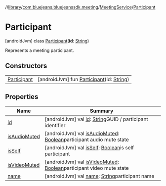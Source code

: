//[library](../../../../index.md)/[com.bluejeans.bluejeanssdk.meeting](../../index.md)/[MeetingService](../index.md)/[Participant](index.md)



# Participant  
 [androidJvm] class [Participant](index.md)(**id**: [String](https://kotlinlang.org/api/latest/jvm/stdlib/kotlin/-string/index.html))

Represents a meeting participant.

   


## Constructors  
  
| | |
|---|---|
| <a name="com.bluejeans.bluejeanssdk.meeting/MeetingService.Participant/Participant/#kotlin.String/PointingToDeclaration/"></a>[Participant](-participant.md)| <a name="com.bluejeans.bluejeanssdk.meeting/MeetingService.Participant/Participant/#kotlin.String/PointingToDeclaration/"></a> [androidJvm] fun [Participant](-participant.md)(id: [String](https://kotlinlang.org/api/latest/jvm/stdlib/kotlin/-string/index.html))   <br>|


## Properties  
  
|  Name |  Summary | 
|---|---|
| <a name="com.bluejeans.bluejeanssdk.meeting/MeetingService.Participant/id/#/PointingToDeclaration/"></a>[id](id.md)| <a name="com.bluejeans.bluejeanssdk.meeting/MeetingService.Participant/id/#/PointingToDeclaration/"></a> [androidJvm] val [id](id.md): [String](https://kotlinlang.org/api/latest/jvm/stdlib/kotlin/-string/index.html)GUID / participant identifier   <br>|
| <a name="com.bluejeans.bluejeanssdk.meeting/MeetingService.Participant/isAudioMuted/#/PointingToDeclaration/"></a>[isAudioMuted](is-audio-muted.md)| <a name="com.bluejeans.bluejeanssdk.meeting/MeetingService.Participant/isAudioMuted/#/PointingToDeclaration/"></a> [androidJvm] val [isAudioMuted](is-audio-muted.md): [Boolean](https://kotlinlang.org/api/latest/jvm/stdlib/kotlin/-boolean/index.html)participant audio mute state   <br>|
| <a name="com.bluejeans.bluejeanssdk.meeting/MeetingService.Participant/isSelf/#/PointingToDeclaration/"></a>[isSelf](is-self.md)| <a name="com.bluejeans.bluejeanssdk.meeting/MeetingService.Participant/isSelf/#/PointingToDeclaration/"></a> [androidJvm] val [isSelf](is-self.md): [Boolean](https://kotlinlang.org/api/latest/jvm/stdlib/kotlin/-boolean/index.html)is self participant   <br>|
| <a name="com.bluejeans.bluejeanssdk.meeting/MeetingService.Participant/isVideoMuted/#/PointingToDeclaration/"></a>[isVideoMuted](is-video-muted.md)| <a name="com.bluejeans.bluejeanssdk.meeting/MeetingService.Participant/isVideoMuted/#/PointingToDeclaration/"></a> [androidJvm] val [isVideoMuted](is-video-muted.md): [Boolean](https://kotlinlang.org/api/latest/jvm/stdlib/kotlin/-boolean/index.html)participant video mute state   <br>|
| <a name="com.bluejeans.bluejeanssdk.meeting/MeetingService.Participant/name/#/PointingToDeclaration/"></a>[name](name.md)| <a name="com.bluejeans.bluejeanssdk.meeting/MeetingService.Participant/name/#/PointingToDeclaration/"></a> [androidJvm] val [name](name.md): [String](https://kotlinlang.org/api/latest/jvm/stdlib/kotlin/-string/index.html)participant name   <br>|


